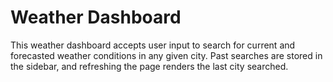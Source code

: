 # Weather Dashboard

This weather dashboard accepts user input to search for current and forecasted weather conditions in any given city. Past searches are stored in the sidebar, and refreshing the page renders the last city searched. 